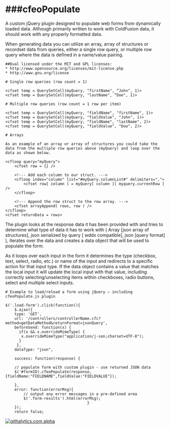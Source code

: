 ###cfeoPopulate
============

 A custom jQuery plugin designed to populate web forms from dynamically loaded data.  Although primarily written to work with ColdFusion data, it should work with any properly formatted data.

 When generating data you can utilize an array, array of structures or recordset data from queries, either a single row query, or multiple row query where the data is defined in a name/value pairing.  

```
##Dual licensed under the MIT and GPL licenses:
* http://www.opensource.org/licenses/mit-license.php
* http://www.gnu.org/license
```

```
# Single row queries (row count = 1)

<cfset temp = QuerySetCell(myQuery, "firstName", “John", 1)>
<cfset temp = QuerySetCell(myQuery, "lastName", “Doe", 1)>
```

```
# Multiple row queries (row count = 1 row per item)

<cfset temp = QuerySetCell(myQuery, "fieldName", "firstName", 1)> 
<cfset temp = QuerySetCell(myQuery, "fieldValue", "John", 1)> 
<cfset temp = QuerySetCell(myQuery, "fieldName", "lastName", 2)> 
<cfset temp = QuerySetCell(myQuery, "fieldValue", "Doe", 2)> 
```

```
# Arrays

As an example of an array or array of structures you could take the data from the multiple row queries above (myQuery) and loop over the data as shown below.

<cfloop query="myQuery">
	<cfset row = {} />

	<!--- Add each column to our struct. --->
	<cfloop index="column" list="#myQuery.columnList#" delimiters=",">
		<cfset row[ column ] = myQuery[ column ][ myquery.currentRow ] />
	</cfloop>

	<!--- Append the row struct to the row array. --->
	<cfset arrayAppend( rows, row ) />
</cfloop>
<cfset returnData = rows>

```
The plugin looks at the response data it has been provided with and tries to determine what type of data it has to work with ( Array [json array of structures],   json serialized by query [ wddx compatible],  json [query format] ), iterates over the data and creates a data object that will be used to populate the form.

As it loops over each input in the form it determines the type (checkbox, text, select, radio, etc.) or name of the input and redirects to a specific action for that input type.  If the data object contains a value that matches the local input it will update the local input with that value, including correctly selecting/unselecting items within checkboxes, radio buttons, select and multiple select inputs.


```
# Example to load/reload a form using jQuery – including cfeoPopulate.js plugin

$('.load-form').click(function(){
	$.ajax({
	type: 'GET',
	url: '/controllers/controllerName.cfc?method=getDataMethod&returnFormat=jsonQuery',
	beforeSend: function(x) {
	  if(x && x.overrideMimeType) {
	   x.overrideMimeType("application/j-son;charset=UTF-8");
	  }
	 },
	dataType: "json",

	success: function(response) {
	
	// populate form with custom plugin - use returned JSON data
	$('#formID).cfeoPopulate(response,{fieldName:"FIELDNAME",fieldValue:"FIELDVALUE"});				
									
	}, 
	error: function(errorMsg){
		// output any error messages in a pre-defined area
		$('.form-results').html(errorMsg);
									}
	});
	return false;
```

[![githalytics.com alpha](https://cruel-carlota.pagodabox.com/9f569ef123db808cf79b22756a8ee81d "githalytics.com")](http://githalytics.com/eomedia/cfeoPopulate.git)
